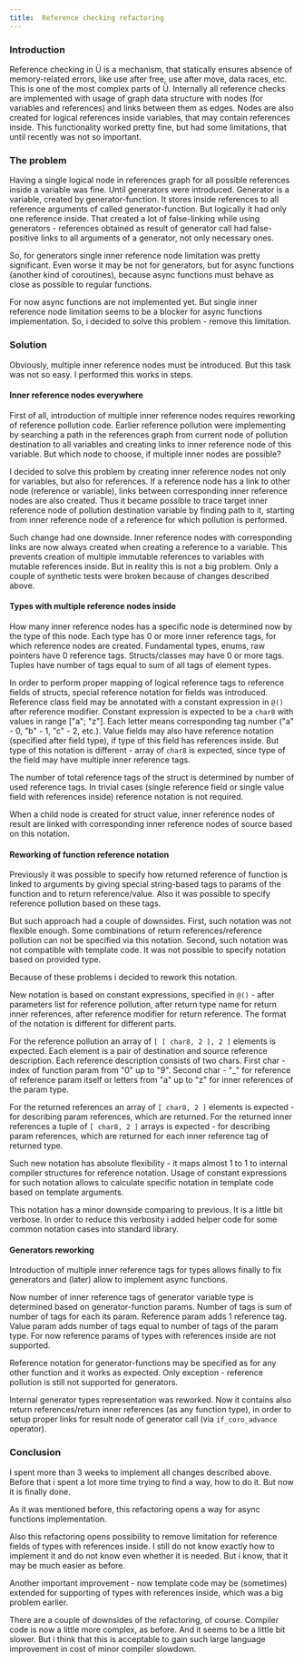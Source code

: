 ```yaml
---
title:  Reference checking refactoring
---
```


### Introduction

Reference checking in Ü is a mechanism, that statically ensures absence of memory-related errors, like use after free, use after move, data races, etc.
This is one of the most complex parts of Ü.
Internally all reference checks are implemented with usage of graph data structure with nodes (for variables and references) and links between them as edges.
Nodes are also created for logical references inside variables, that may contain references inside.
This functionality worked pretty fine, but had some limitations, that until recently was not so important.


### The problem

Having a single logical node in references graph for all possible references inside a variable was fine.
Until generators were introduced.
Generator is a variable, created by generator-function.
It stores inside references to all reference arguments of called generator-function.
But logically it had only one reference inside.
That created a lot of false-linking while using generators - references obtained as result of generator call had false-positive links to all arguments of a generator, not only necessary ones.

So, for generators single inner reference node limitation was pretty significant.
Even worse it may be not for generators, but for async functions (another kind of coroutines), because async functions must behave as close as possible to regular functions.

For now async functions are not implemented yet.
But single inner reference node limitation seems to be a blocker for async functions implementation.
So, i decided to solve this problem - remove this limitation.


### Solution

Obviously, multiple inner reference nodes must be introduced.
But this task was not so easy.
I performed this works in steps.


#### Inner reference nodes everywhere

First of all, introduction of multiple inner reference nodes requires reworking of reference pollution code.
Earlier reference pollution were implementing by searching a path in the references graph from current node of pollution destination to all variables and creating links to inner reference node of this variable.
But which node to choose, if multiple inner nodes are possible?

I decided to solve this problem by creating inner reference nodes not only for variables, but also for references.
If a reference node has a link to other node (reference or variable), links between corresponding inner reference nodes are also created.
Thus it became possible to trace target inner reference node of pollution destination variable by finding path to it, starting from inner reference node of a reference for which pollution is performed.

Such change had one downside.
Inner reference nodes with corresponding links are now always created when creating a reference to a variable.
This prevents creation of multiple immutable references to variables with mutable references inside.
But in reality this is not a big problem.
Only a couple of synthetic tests were broken because of changes described above.


#### Types with multiple reference nodes inside

How many inner reference nodes has a specific node is determined now by the type of this node.
Each type has 0 or more inner reference tags, for which reference nodes are created.
Fundamental types, enums, raw pointers have 0 reference tags.
Structs/classes may have 0 or more tags.
Tuples have number of tags equal to sum of all tags of element types.

In order to perform proper mapping of logical reference tags to reference fields of structs, special reference notation for fields was introduced.
Reference class field may be annotated with a constant expression in `@()` after reference modifier.
Constant expression is expected to be a `char8` with values in range ["a"; "z"].
Each letter means corresponding tag number ("a" - 0, "b" - 1, "c" - 2, etc.).
Value fields may also have reference notation (specified after field type), if type of this field has references inside.
But type of this notation is different - array of `char8` is expected, since type of the field may have multiple inner reference tags.

The number of total reference tags of the struct is determined by number of used reference tags.
In trivial cases (single reference field or single value field with references inside) reference notation is not required.

When a child node is created for struct value, inner reference nodes of result are linked with corresponding inner reference nodes of source based on this notation.


#### Reworking of function reference notation

Previously it was possible to specify how returned reference of function is linked to arguments by giving special string-based tags to params of the function and to return reference/value.
Also it was possible to specify reference pollution based on these tags.

But such approach had a couple of downsides.
First, such notation was not flexible enough.
Some combinations of return references/reference pollution can not be specified via this notation.
Second, such notation was not compatible with template code.
It was not possible to specify notation based on provided type.

Because of these problems i decided to rework this notation.

New notation is based on constant expressions, specified in `@()` - after parameters list for reference pollution, after return type name for return inner references, after reference modifier for return reference. The format of the notation is different for different parts.

For the reference pollution an array of `[ [ char8, 2 ], 2 ]` elements is expected.
Each element is a pair of destination and source reference description.
Each reference description consists of two chars.
First char - index of function param from "0" up to "9".
Second char - "_" for reference of reference param itself or letters from "a" up to "z" for inner references of the param type.

For the returned references an array of `[ char8, 2 ]` elements is expected - for describing param references, which are returned.
For the returned inner references a tuple of `[ char8, 2 ]` arrays is expected - for describing param references, which are returned for each inner reference tag of returned type.

Such new notation has absolute flexibility - it maps almost 1 to 1 to internal compiler structures for reference notation.
Usage of constant expressions for such notation allows to calculate specific notation in template code based on template arguments.

This notation has a minor downside comparing to previous.
It is a little bit verbose.
In order to reduce this verbosity i added helper code for some common notation cases into standard library.


#### Generators reworking

Introduction of multiple inner reference tags for types allows finally to fix generators and (later) allow to implement async functions.

Now number of inner reference tags of generator variable type is determined based on generator-function params.
Number of tags is sum of number of tags for each its param.
Reference param adds 1 reference tag.
Value param adds number of tags equal to number of tags of the param type.
For now reference params of types with references inside are not supported.

Reference notation for generator-functions may be specified as for any other function and it works as expected.
Only exception - reference pollution is still not supported for generators.

Internal generator types representation was reworked.
Now it contains also return references/return inner references (as any function type), in order to setup proper links for result node of generator call (via `if_coro_advance` operator).


### Conclusion

I spent more than 3 weeks to implement all changes described above.
Before that i spent a lot more time trying to find a way, how to do it.
But now it is finally done.

As it was mentioned before, this refactoring opens a way for async functions implementation.

Also this refactoring opens possibility to remove limitation for reference fields of types with references inside.
I still do not know exactly how to implement it and do not know even whether it is needed.
But i know, that it may be much easier as before.

Another important improvement - now template code may be (sometimes) extended for supporting of types with references inside, which was a big problem earlier.

There are a couple of downsides of the refactoring, of course.
Compiler code is now a little more complex, as before.
And it seems to be a little bit slower.
But i think that this is acceptable to gain such large language improvement in cost of minor compiler slowdown.
